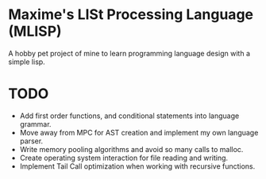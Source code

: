 # Maxime's LISt Processing Language (MLISP)

A hobby pet project of mine to learn programming language design with a simple lisp.

# TODO
- Add first order functions, and conditional statements into language grammar.
- Move away from MPC for AST creation and implement my own language parser.
- Write memory pooling algorithms and avoid so many calls to malloc.
- Create operating system interaction for file reading and writing.
- Implement Tail Call optimization when working with recursive functions.

